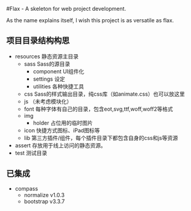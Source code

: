 #Flax - A skeleton for web project development.

As the name explains itself, I wish this project is as versatile as flax.


## 项目目录结构构思
- resources             静态资源主目录
    - sass              Sass的源目录
        - component     UI组件化
        - settings      设定
        - utilities     各种快捷工具
    - css               Sass的样式输出目录，纯css库（如animate.css）也可以放这里
    - js               （未考虑模块化）
    - font              每种字体有自己的目录，包含eot,svg,ttf,woff,woff2等格式
    - img   
        - holder        占位用的临时图片
    - icon              快捷方式图标、iPad图标等
    - lib            第三方插件/组件，每个插件目录下都包含自身的css和js等资源
- assert                存放用于线上访问的静态资源。
- test                  测试目录


## 已集成
- compass
    - normalize v1.0.3
    - bootstrap v3.3.7
